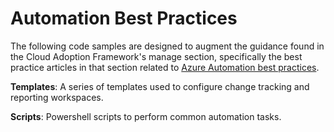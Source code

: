 # Automation Best Practices

The following code samples are designed to augment the guidance found in the Cloud Adoption Framework's manage section, specifically the best practice articles in that section related to [Azure Automation best practices](https://docs.microsoft.com/azure/architecture/cloud-adoption/operations/azure-server-management/).

**Templates**: A series of templates used to configure change tracking and reporting workspaces.

**Scripts**: Powershell scripts to perform common automation tasks.
